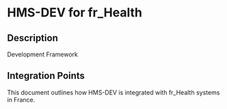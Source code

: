 # HMS-DEV for fr_Health

## Description

Development Framework

## Integration Points

This document outlines how HMS-DEV is integrated with fr_Health systems in France.
